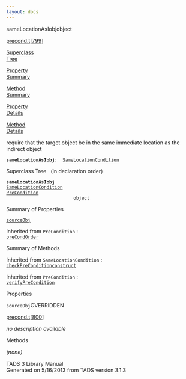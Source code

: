 ```yaml
---
layout: docs
---
```

<span class="title">sameLocationAsIobj</span><span class="type">object</span>

[precond.t](../file/precond.t.html)\[[799](../source/precond.t.html#799)\]

[Superclass  
Tree](#_SuperClassTree_)

[Property  
Summary](#_PropSummary_)

[Method  
Summary](#_MethodSummary_)

[Property  
Details](#_Properties_)

[Method  
Details](#_Methods_)



require that the target object be in the same immediate location as the
indirect object

**`sameLocationAsIobj`**` :   `[`SameLocationCondition`](../object/SameLocationCondition.html)



<span id="_SuperClassTree_"></span>



<span class="hdln">Superclass Tree</span>   (in declaration order)



**`sameLocationAsIobj`**  
[`SameLocationCondition`](../object/SameLocationCondition.html)  
[`PreCondition`](../object/PreCondition.html)  
`                         object`  
<span id="_PropSummary_"></span>



<span class="hdln">Summary of Properties</span>  



[`sourceObj`](#sourceObj)



Inherited from `PreCondition` :  
[`preCondOrder`](../object/PreCondition.html#preCondOrder)

<span id="_MethodSummary_"></span>



<span class="hdln">Summary of Methods</span>  





Inherited from `SameLocationCondition` :  
[`checkPreCondition`](../object/SameLocationCondition.html#checkPreCondition)[`construct`](../object/SameLocationCondition.html#construct)

Inherited from `PreCondition` :  
[`verifyPreCondition`](../object/PreCondition.html#verifyPreCondition)

<span id="_Properties_"></span>



<span class="hdln">Properties</span>  



<span id="sourceObj"></span>

`sourceObj`<span class="rem">OVERRIDDEN</span>

[precond.t](../file/precond.t.html)\[[800](../source/precond.t.html#800)\]



*no description available*



<span id="_Methods_"></span>



<span class="hdln">Methods</span>  



*(none)*



TADS 3 Library Manual  
Generated on 5/16/2013 from TADS version 3.1.3


